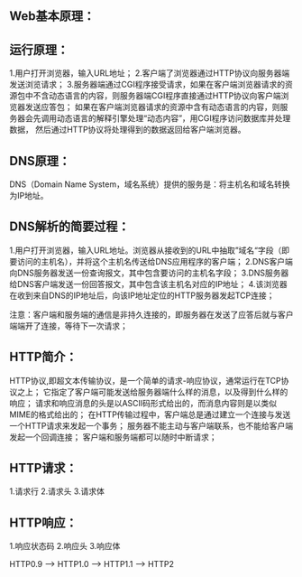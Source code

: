 ## Web基本原理：


## 运行原理：
1.用户打开浏览器，输入URL地址；
2.客户端了浏览器通过HTTP协议向服务器端发送浏览请求；
3.服务器端通过CGI程序接受请求，如果在客户端浏览器请求的资源包中不含动态语言的内容，则服务器端CGI程序直接通过HTTP协议向客户端浏览器发送应答包；
  如果在客户端浏览器请求的资源中含有动态语言的内容，则服务器会先调用动态语言的解释引擎处理“动态内容”，用CGI程序访问数据库并处理数据，
  然后通过HTTP协议将处理得到的数据返回给客户端浏览器。

## DNS原理：
DNS（Domain Name System，域名系统）提供的服务是：将主机名和域名转换为IP地址。

## DNS解析的简要过程：
1.用户打开浏览器，输入URL地址。浏览器从接收到的URL中抽取”域名“字段（即要访问的主机名），并将这个主机名传送给DNS应用程序的客户端；
2.DNS客户端向DNS服务器发送一份查询报文，其中包含要访问的主机名字段；
3.DNS服务器给DNS客户端发送一份回答报文，其中包含该主机名对应的IP地址；
4.该浏览器在收到来自DNS的IP地址后，向该IP地址定位的HTTP服务器发起TCP连接；

注意：客户端和服务端的通信是非持久连接的，即服务器在发送了应答后就与客户端端开了连接，等待下一次请求；

## HTTP简介：
HTTP协议,即超文本传输协议，是一个简单的请求-响应协议，通常运行在TCP协议之上；
它指定了客户端可能发送给服务器端什么样的消息，以及得到什么样的响应；
请求和响应消息的头是以ASCII码形式给出的，而消息内容则是以类似MIME的格式给出的；
在HTTP传输过程中，客户端总是通过建立一个连接与发送一个HTTP请求来发起一个事务；
服务器不能主动与客户端联系，也不能给客户端发起一个回调连接；
客户端和服务端都可以随时中断请求；

## HTTP请求：
1.请求行
2.请求头
3.请求体

## HTTP响应：
1.响应状态码
2.响应头
3.响应体

HTTP0.9 --> HTTP1.0 --> HTTP1.1 --> HTTP2